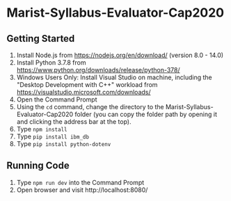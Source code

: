 # Marist-Syllabus-Evaluator-Cap2020

## Getting Started
1. Install Node.js from https://nodejs.org/en/download/ (version 8.0 - 14.0)
2. Install Python 3.7.8 from https://www.python.org/downloads/release/python-378/
3. Windows Users Only: Install Visual Studio on machine, including the "Desktop Development with C++" workload from https://visualstudio.microsoft.com/downloads/
4. Open the Command Prompt
5. Using the `cd` command, change the directory to the Marist-Syllabus-Evaluator-Cap2020 folder (you can copy the folder path by opening it and clicking the address bar at the top).
6. Type `npm install`
7. Type `pip install ibm_db`
8. Type `pip install python-dotenv`


## Running Code
1. Type `npm run dev` into the Command Prompt
2. Open browser and visit http://localhost:8080/
